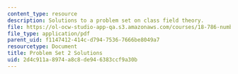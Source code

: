 ```yaml
---
content_type: resource
description: Solutions to a problem set on class field theory.
file: https://ol-ocw-studio-app-qa.s3.amazonaws.com/courses/18-786-number-theory-ii-class-field-theory-spring-2016/2d4c911a8974a8c8de946383ccf9a30b_MIT18_786S16_pset2_sol.pdf
file_type: application/pdf
parent_uid: f1147412-414c-d794-7536-7666be8049a7
resourcetype: Document
title: Problem Set 2 Solutions
uid: 2d4c911a-8974-a8c8-de94-6383ccf9a30b
---
```


